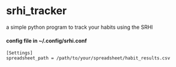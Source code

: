 # srhi_tracker
a simple python program to track your habits using the SRHI 



#### config file in ~/.config/srhi.conf
```
[Settings]
spreadsheet_path = /path/to/your/spreadsheet/habit_results.csv

```
